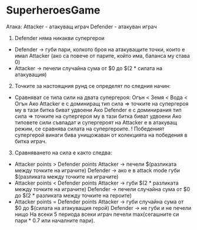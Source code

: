 # SuperheroesGame
Атака:
Attacker - атакуващ играч
Defender - атакуван играч

1. Defender няма никакви супергерои
- Defender -> губи пари, колкото броя на атакуващите точки, които е имал Attacker (ако са повече от парите, който има, баланса му става 0)
- Attacker -> печели случайна сума от $0 до $(2 * силата на атакуващия)
2. Точките за настоящния рунд се определят по следния начин:
- Сравняват се типа сили на двата супергероя: Огън < Земя < Вода < Огън
Ако Attacker е с доминиращ тип сила => точките на супергероя му в тази битка биват удвоени
Ако Defender е с доминирания тип сила => точките на супергероя му в тази битка биват удвоени
Ако типовете сили съвпадат и супергероят на Attacker е в атакуващ режим, се сравнява силата на супергероите.
 ! Победеният супергерой винаги бива унищожаван от колекцията на победения в битка играч.
3. Сравняването на сила е както следва:
- Attacker points > Defender points
  Attacker -> печели $(разликата между точките на играчите)
  Defender -> ако е в attack mode губи $(разликата между точките на играчите)
- Attacker points < Defender points
  Attacker -> губи $(2 * разликата между точките на играчите)
  Defender -> печели случайна сума от $0 до $(2 * разликата между точките на героите)
- Attacker points = Defender points
  Attacker -> губи случайна сума от $0 до $(силата на атакуващия герой)
  Defender -> не губи и не печели нищо
На всеки 5 периода всеки играч печели max(сегашните си пари * 0.7 или началните пари).

